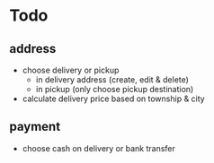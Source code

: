# Todo

## address

- choose delivery or pickup
  - in delivery address (create, edit & delete)
  - in pickup (only choose pickup destination)
- calculate delivery price based on township & city

## payment

- choose cash on delivery or bank transfer
